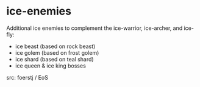 # ice-enemies

Additional ice enemies to complement the ice-warrior, ice-archer, and ice-fly:
- ice beast (based on rock beast)
- ice golem (based on frost golem)
- ice shard (based on teal shard)
- ice queen & ice king bosses

src: foerstj / EoS
